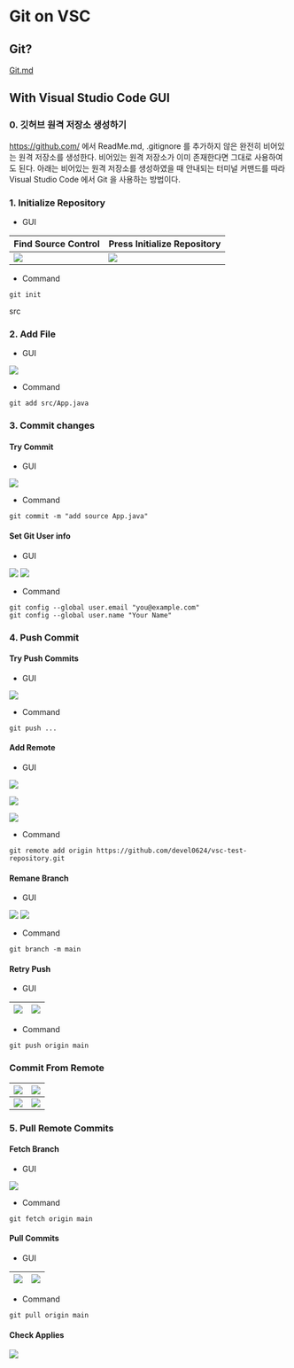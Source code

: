 
# Git on VSC

## Git?

[Git.md](../../1일차/03.Git.md)

## With Visual Studio Code GUI

### 0. 깃허브 원격 저장소 생성하기

https://github.com/ 에서 ReadMe.md, .gitignore 를 추가하지 않은 완전히 비어있는 원격 저장소를 생성한다.
비어있는 원격 저장소가 이미 존재한다면 그대로 사용하여도 된다.
아래는 비어있는 원격 저장소를 생성하였을 때 안내되는 터미널 커맨드를 따라 Visual Studio Code 에서 Git 을 사용하는 방법이다.

### 1. Initialize Repository

- GUI

Find Source Control|Press Initialize Repository
---|---
![](https://github.com/nhn-academy-marco/nhn-academy-dev-settings/blob/8039b0b211c749a4de378433234e4e628ac6be2d/gyeongnam-docs/2%EC%9D%BC%EC%B0%A8/00.Visual%20Studio%20Code/images/git-on-vsc/01.find-source-control.png)|![](https://github.com/nhn-academy-marco/nhn-academy-dev-settings/blob/8039b0b211c749a4de378433234e4e628ac6be2d/gyeongnam-docs/2%EC%9D%BC%EC%B0%A8/00.Visual%20Studio%20Code/images/git-on-vsc/02.source-control-gui.png)
- Command

```terminal
git init
```
src
### 2. Add File
- GUI

![](https://github.com/nhn-academy-marco/nhn-academy-dev-settings/blob/8039b0b211c749a4de378433234e4e628ac6be2d/gyeongnam-docs/2%EC%9D%BC%EC%B0%A8/00.Visual%20Studio%20Code/images/git-on-vsc/03.add-file.png)
- Command
```
git add src/App.java
```

### 3. Commit changes

#### Try Commit

- GUI

![](https://github.com/SeinJs/nhn-academy-dev-settings/blob/main/gyeongnam-docs/2%EC%9D%BC%EC%B0%A8/00.Visual%20Studio%20Code/images/git-on-vsc/04.commit-changes.png)

- Command

```
git commit -m "add source App.java"
```

#### Set Git User info

- GUI

![](https://github.com/SeinJs/nhn-academy-dev-settings/blob/main/gyeongnam-docs/2%EC%9D%BC%EC%B0%A8/00.Visual%20Studio%20Code/images/git-on-vsc/05.set-git-user.png)
![](https://github.com/SeinJs/nhn-academy-dev-settings/blob/main/gyeongnam-docs/2%EC%9D%BC%EC%B0%A8/00.Visual%20Studio%20Code/images/git-on-vsc/05-1.git-config.png)

- Command

```
git config --global user.email "you@example.com"
git config --global user.name "Your Name"
```

### 4. Push Commit

#### Try Push Commits

- GUI

![](https://github.com/SeinJs/nhn-academy-dev-settings/blob/main/gyeongnam-docs/2%EC%9D%BC%EC%B0%A8/00.Visual%20Studio%20Code/images/git-on-vsc/06.push-commit.png)

- Command

```terminal
git push ... 
```

#### Add Remote

- GUI

![](https://github.com/SeinJs/nhn-academy-dev-settings/blob/main/gyeongnam-docs/2%EC%9D%BC%EC%B0%A8/00.Visual%20Studio%20Code/images/git-on-vsc/07.set-remote.png)

![](https://github.com/SeinJs/nhn-academy-dev-settings/blob/main/gyeongnam-docs/2%EC%9D%BC%EC%B0%A8/00.Visual%20Studio%20Code/images/git-on-vsc/09.set-remote-url.png)

![](https://github.com/SeinJs/nhn-academy-dev-settings/blob/main/gyeongnam-docs/2%EC%9D%BC%EC%B0%A8/00.Visual%20Studio%20Code/images/git-on-vsc/10.set-remote-name.png)

- Command

```
git remote add origin https://github.com/devel0624/vsc-test-repository.git
```

#### Remane Branch

- GUI

![](https://github.com/SeinJs/nhn-academy-dev-settings/blob/main/gyeongnam-docs/2%EC%9D%BC%EC%B0%A8/00.Visual%20Studio%20Code/images/git-on-vsc/11.make-branch.png)
![](https://github.com/SeinJs/nhn-academy-dev-settings/blob/main/gyeongnam-docs/2%EC%9D%BC%EC%B0%A8/00.Visual%20Studio%20Code/images/git-on-vsc/13.set-branch-name.png)


- Command

```
git branch -m main
```

#### Retry Push

- GUI

![](https://github.com/SeinJs/nhn-academy-dev-settings/blob/main/gyeongnam-docs/2%EC%9D%BC%EC%B0%A8/00.Visual%20Studio%20Code/images/git-on-vsc/14.try-push.png)|![](https://github.com/SeinJs/nhn-academy-dev-settings/blob/main/gyeongnam-docs/2%EC%9D%BC%EC%B0%A8/00.Visual%20Studio%20Code/images/git-on-vsc/15.publish-branch.png)
-|-

- Command

```
git push origin main
```


### Commit From Remote

![](https://github.com/SeinJs/nhn-academy-dev-settings/blob/main/gyeongnam-docs/2%EC%9D%BC%EC%B0%A8/00.Visual%20Studio%20Code/images/git-on-vsc/16.check-remote.png)|![](https://github.com/SeinJs/nhn-academy-dev-settings/blob/main/gyeongnam-docs/2%EC%9D%BC%EC%B0%A8/00.Visual%20Studio%20Code/images/git-on-vsc/17.add-new-file.png)
-|-
![](https://github.com/SeinJs/nhn-academy-dev-settings/blob/main/gyeongnam-docs/2%EC%9D%BC%EC%B0%A8/00.Visual%20Studio%20Code/images/git-on-vsc/18.write-readme.png)|![](https://github.com/SeinJs/nhn-academy-dev-settings/blob/main/gyeongnam-docs/2%EC%9D%BC%EC%B0%A8/00.Visual%20Studio%20Code/images/git-on-vsc/19.commit-readme.png)

### 5. Pull Remote Commits

#### Fetch Branch

- GUI

![](https://github.com/SeinJs/nhn-academy-dev-settings/blob/main/gyeongnam-docs/2%EC%9D%BC%EC%B0%A8/00.Visual%20Studio%20Code/images/git-on-vsc/20.fetch-branch.png)

- Command

```
git fetch origin main
```

#### Pull Commits

- GUI

![](https://github.com/SeinJs/nhn-academy-dev-settings/blob/main/gyeongnam-docs/2%EC%9D%BC%EC%B0%A8/00.Visual%20Studio%20Code/images/git-on-vsc/21.show-remote-change.png)|![](https://github.com/SeinJs/nhn-academy-dev-settings/blob/main/gyeongnam-docs/2%EC%9D%BC%EC%B0%A8/00.Visual%20Studio%20Code/images/git-on-vsc/22.pull-commits.png)
-|-

- Command

```
git pull origin main
```

#### Check Applies

![](https://github.com/SeinJs/nhn-academy-dev-settings/blob/main/gyeongnam-docs/2%EC%9D%BC%EC%B0%A8/00.Visual%20Studio%20Code/images/git-on-vsc/23.apply-commit.png)
